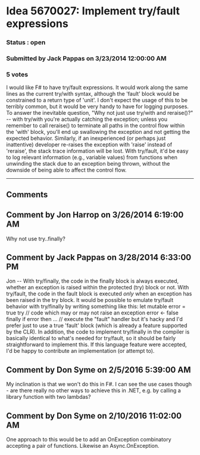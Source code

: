 # Idea 5670027: Implement try/fault expressions #

### Status : open

### Submitted by Jack Pappas on 3/23/2014 12:00:00 AM

### 5 votes

I would like F# to have try/fault expressions. It would work along the same lines as the current try/with syntax, although the 'fault' block would be constrained to a return type of 'unit'. I don't expect the usage of this to be terribly common, but it would be very handy to have for logging purposes.
To answer the inevitable question, "Why not just use try/with and reraise()?" -- with try/with you're actually catching the exception; unless you remember to call reraise() to terminate all paths in the control flow within the 'with' block, you'll end up swallowing the exception and not getting the expected behavior. Similarly, if an inexperienced (or perhaps just inattentive) developer re-raises the exception with 'raise' instead of 'reraise', the stack trace information will be lost.
With try/fault, it'd be easy to log relevant information (e.g., variable values) from functions when unwinding the stack due to an exception being thrown, without the downside of being able to affect the control flow.


------------------------
## Comments


## Comment by Jon Harrop on 3/26/2014 6:19:00 AM
Why not use try..finally?


## Comment by Jack Pappas on 3/28/2014 6:33:00 PM
Jon -- With try/finally, the code in the finally block is always executed, whether an exception is raised within the protected (try) block or not. With try/fault, the code in the fault block is executed *only* when an exception has been raised in the try block.
It would be possible to emulate try/fault behavior with try/finally by writing something like this:
let mutable error = true
try
// code which may or may not raise an exception
error <- false
finally
if error then ... // execute the "fault" handler
but it's hacky and I'd prefer just to use a true 'fault' block (which is already a feature supported by the CLR). In addition, the code to implement try/finally in the compiler is basically identical to what's needed for try/fault, so it should be fairly straightforward to implement this. If this language feature were accepted, I'd be happy to contribute an implementation (or attempt to).


## Comment by Don Syme on 2/5/2016 5:39:00 AM
My inclination is that we won't do this in F#. I can see the use cases though - are there really no other ways to achieve this in .NET, e.g. by calling a library function with two lambdas?


## Comment by Don Syme on 2/10/2016 11:02:00 AM
One approach to this would be to add an OnException combinatory accepting a pair of functions. Likewise an Async.OnException.

